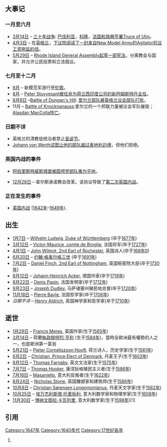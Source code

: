 ## 大事记

### 一月至六月

  - [3月14日](../Page/3月14日.md "wikilink") –
    [三十年战争](https://zh.wikipedia.org/wiki/三十年战争 "wikilink"):
    [巴伐利亚](../Page/巴伐利亚.md "wikilink")，[科隆](../Page/科隆.md "wikilink")，[法国和](https://zh.wikipedia.org/wiki/法国 "wikilink")[瑞典签署](../Page/瑞典.md "wikilink")[Truce
    of Ulm](https://zh.wikipedia.org/wiki/Truce_of_Ulm "wikilink")。
  - [4月3日](../Page/4月3日.md "wikilink") –
    在[英格兰](../Page/英格兰.md "wikilink")，[下议院阅读了一封来自](https://zh.wikipedia.org/wiki/下议院 "wikilink")[New
    Model
    Army的](https://zh.wikipedia.org/wiki/New_Model_Army "wikilink")[Agitator抗议工资拖延的信](https://zh.wikipedia.org/wiki/Agitator "wikilink")。
  - [5月29日](../Page/5月29日.md "wikilink") – [Rhode Island General
    Assembly起草一部宪法](https://zh.wikipedia.org/wiki/Rhode_Island_General_Assembly "wikilink")，分离教会与国家，并允许公民投票和立法倡议。

### 七月至十二月

  - [8月](../Page/8月.md "wikilink") –
    新模范军游行至[伦敦](../Page/伦敦.md "wikilink")。
  - [8月](../Page/8月.md "wikilink") – [Peter
    Stuyvesant被任命为](https://zh.wikipedia.org/wiki/Peter_Stuyvesant "wikilink")[荷兰西印度公司的](https://zh.wikipedia.org/wiki/荷兰西印度公司 "wikilink")[新阿姆斯特丹主任](https://zh.wikipedia.org/wiki/新阿姆斯特丹 "wikilink")。
  - [8月8日](../Page/8月8日.md "wikilink") –[Battle of Dungan's
    Hill](https://zh.wikipedia.org/wiki/Battle_of_Dungan's_Hill "wikilink"):
    [爱尔兰部队被](../Page/爱尔兰岛.md "wikilink")[英格兰](../Page/英格兰.md "wikilink")[议会部队打败](../Page/议会.md "wikilink")。
  - 11月 – [Battle of
    Knocknanauss](https://zh.wikipedia.org/wiki/Battle_of_Knocknanauss "wikilink"):爱尔兰的一个邦联力量被议会军队摧毁；[Alasdair
    MacColla阵亡](https://zh.wikipedia.org/wiki/Alasdair_MacColla "wikilink")。

### 日期不详

  - 英格兰的清教徒统治者禁止[圣诞节](../Page/圣诞节.md "wikilink")。
  - [Johann von
    Werth试图让他的部队越过奥地利边境](https://zh.wikipedia.org/wiki/Johann_von_Werth "wikilink")，但他们拒绝。

### 英国内战的事件

  - [阿伯里斯特威斯城堡被](../Page/阿伯里斯特威斯.md "wikilink")[圆颅党部队夷为平地](https://zh.wikipedia.org/wiki/圆颅党 "wikilink")。

<!-- end list -->

  - [12月28日](../Page/12月28日.md "wikilink") –
    查尔斯承诺教会改革。该协议导致了[第二次英国内战](https://zh.wikipedia.org/wiki/第二次英国内战 "wikilink")。

### 正在发生的事件

  - [英国内战](https://zh.wikipedia.org/wiki/英国内战 "wikilink")
    ([1642年](../Page/1642年.md "wikilink")–[1649年](https://zh.wikipedia.org/wiki/1649年 "wikilink")).

## 出生

  - [1月7日](../Page/1月7日.md "wikilink") – [Wilhelm Ludwig, Duke of
    Württemberg](https://zh.wikipedia.org/wiki/Wilhelm_Ludwig,_Duke_of_Württemberg "wikilink")
    (卒于[1677年](https://zh.wikipedia.org/wiki/1677年 "wikilink"))
  - [3月12日](../Page/3月12日.md "wikilink") – [Victor-Maurice, comte de
    Broglie](https://zh.wikipedia.org/wiki/Victor-Maurice,_comte_de_Broglie "wikilink"),
    法国将军(卒于[1727年](https://zh.wikipedia.org/wiki/1727年 "wikilink"))
  - [4月1日](../Page/4月1日.md "wikilink") – [John Wilmot, 2nd Earl of
    Rochester](https://zh.wikipedia.org/wiki/John_Wilmot,_2nd_Earl_of_Rochester "wikilink"),
    英国诗人(卒于[168年0](https://zh.wikipedia.org/wiki/168年0 "wikilink"))
  - [6月20日](../Page/6月20日.md "wikilink") –
    [约翰·格奥尔格三世](../Page/约翰·格奥尔格三世.md "wikilink")
    (卒于[1691年](https://zh.wikipedia.org/wiki/1691年 "wikilink"))
  - [7月2日](../Page/7月2日.md "wikilink") – [Daniel Finch, 2nd Earl of
    Nottingham](https://zh.wikipedia.org/wiki/Daniel_Finch,_2nd_Earl_of_Nottingham "wikilink"),
    英国枢密院大臣(卒于[1730年](https://zh.wikipedia.org/wiki/1730年 "wikilink"))
  - [8月12日](https://zh.wikipedia.org/wiki/8月12日 "wikilink") – [Johann
    Heinrich
    Acker](https://zh.wikipedia.org/wiki/Johann_Heinrich_Acker "wikilink"),
    德国作家(卒于[1719年](https://zh.wikipedia.org/wiki/1719年 "wikilink"))
  - [8月22日](../Page/8月22日.md "wikilink") – [Denis
    Papin](https://zh.wikipedia.org/wiki/Denis_Papin "wikilink"),
    法国发明家(卒于[1712年](https://zh.wikipedia.org/wiki/1712年 "wikilink"))
  - [9月23日](../Page/9月23日.md "wikilink") – [Joseph
    Dudley](https://zh.wikipedia.org/wiki/Joseph_Dudley "wikilink"),
    马萨诸塞州殖民地总督(卒于[1720年](https://zh.wikipedia.org/wiki/1720年 "wikilink"))
  - [11月18日](../Page/11月18日.md "wikilink") – [Pierre
    Bayle](https://zh.wikipedia.org/wiki/Pierre_Bayle "wikilink"),
    法国哲学家(卒于[1706年](https://zh.wikipedia.org/wiki/1706年 "wikilink"))
  - *日期不详* – [Henry
    Aldrich](https://zh.wikipedia.org/wiki/Henry_Aldrich "wikilink"),
    英国神学家和哲学家(卒于[1710年](https://zh.wikipedia.org/wiki/1710年 "wikilink"))

## 逝世

  - [1月29日](../Page/1月29日.md "wikilink") – [Francis
    Meres](https://zh.wikipedia.org/wiki/Francis_Meres "wikilink"),
    英国作家(生于[1565年](https://zh.wikipedia.org/wiki/1565年 "wikilink"))
  - [3月14日](../Page/3月14日.md "wikilink") –
    荷蘭[執政](https://zh.wikipedia.org/wiki/荷蘭省督 "wikilink")[腓特烈·亨利](https://zh.wikipedia.org/wiki/腓特烈·亨利 "wikilink")
    (生于[1584年](../Page/1584年.md "wikilink"))，當時全歐洲最有權勢的人之一，也是歐洲第一富翁
  - [5月21日](../Page/5月21日.md "wikilink") – [Pieter Corneliszoon
    Hooft](https://zh.wikipedia.org/wiki/Pieter_Corneliszoon_Hooft "wikilink"),
    荷兰诗人，历史学家(生于[1581年](https://zh.wikipedia.org/wiki/1581年 "wikilink"))
  - [6月2日](../Page/6月2日.md "wikilink") – [Christian, Prince Elect of
    Denmark](https://zh.wikipedia.org/wiki/Christian,_Prince_Elect_of_Denmark "wikilink"),
    丹麦王子(生于[1603年](https://zh.wikipedia.org/wiki/1603年 "wikilink"))
  - [6月12日](../Page/6月12日.md "wikilink") – [Thomas
    Farnaby](https://zh.wikipedia.org/wiki/Thomas_Farnaby "wikilink"),
    英文文法家(生于[1575年](https://zh.wikipedia.org/wiki/1575年 "wikilink"))
  - [7月7日](https://zh.wikipedia.org/wiki/7月7日 "wikilink") – [Thomas
    Hooker](https://zh.wikipedia.org/wiki/Thomas_Hooker "wikilink"),
    康涅狄格殖民主义者(生于[1586年](https://zh.wikipedia.org/wiki/1586年 "wikilink"))
  - [7月16日](https://zh.wikipedia.org/wiki/7月16日 "wikilink") –
    [Masaniello](https://zh.wikipedia.org/wiki/Masaniello "wikilink"),
    意大利反叛者(生于[1622年](../Page/1622年.md "wikilink"))
  - [8月24日](../Page/8月24日.md "wikilink") – [Nicholas
    Stone](https://zh.wikipedia.org/wiki/Nicholas_Stone "wikilink"),
    英国雕塑家和建筑师(生于[1586年](https://zh.wikipedia.org/wiki/1586年 "wikilink"))
  - [10月8日](../Page/10月8日.md "wikilink") – [Christian Sørensen
    Longomontanus](https://zh.wikipedia.org/wiki/Christian_Sørensen_Longomontanus "wikilink"),
    丹麦天文学家(生于[1562年](https://zh.wikipedia.org/wiki/1562年 "wikilink"))
  - [10月25日](../Page/10月25日.md "wikilink") –
    [埃万杰利斯塔·托里拆利](https://zh.wikipedia.org/wiki/埃万杰利斯塔·托里拆利 "wikilink"),
    意大利数学家和物理学家(生于[1608年](https://zh.wikipedia.org/wiki/1608年 "wikilink"))
  - [11月30日](../Page/11月30日.md "wikilink") –
    [博纳文图拉·卡瓦列里](https://zh.wikipedia.org/wiki/博纳文图拉·卡瓦列里 "wikilink"),
    意大利数学家(生于[1598年](https://zh.wikipedia.org/wiki/1598年 "wikilink"))\[1\]

## 引用

[Category:1647年](https://zh.wikipedia.org/wiki/Category:1647年 "wikilink")
[Category:1640年代](https://zh.wikipedia.org/wiki/Category:1640年代 "wikilink")
[Category:17世纪各年](https://zh.wikipedia.org/wiki/Category:17世纪各年 "wikilink")

1.